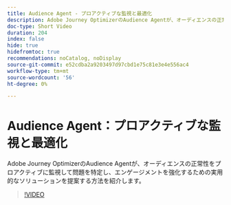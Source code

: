 ```yaml
---
title: Audience Agent - プロアクティブな監視と最適化
description: Adobe Journey OptimizerのAudience Agentが、オーディエンスの正常性をプロアクティブに監視して問題を特定し、エンゲージメントを強化するための実用的なソリューションを提案する方法を紹介します。
doc-type: Short Video
duration: 204
index: false
hide: true
hidefromtoc: true
recommendations: noCatalog, noDisplay
source-git-commit: e52cdba2a9203497d97cbd1e75c81e3e4e556ac4
workflow-type: tm+mt
source-wordcount: '56'
ht-degree: 0%

---
```



# Audience Agent：プロアクティブな監視と最適化

Adobe Journey OptimizerのAudience Agentが、オーディエンスの正常性をプロアクティブに監視して問題を特定し、エンゲージメントを強化するための実用的なソリューションを提案する方法を紹介します。

<!-- 62_S653_3442539_203_audience-agent-proactive-monitoring-and-optimization -->
>[!VIDEO](https://video.tv.adobe.com/v/3460276/?learn=on&enablevpops=true&captions=jpn)
